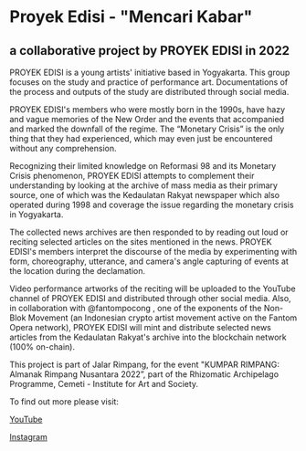 # Proyek Edisi - "Mencari Kabar"
a collaborative project by PROYEK EDISI in 2022
-
PROYEK EDISI is a young artists' initiative based in Yogyakarta. This group focuses on the study and practice of performance art. Documentations of the process and outputs of the study are distributed through social media.

PROYEK EDISI's members who were mostly born in the 1990s, have hazy and vague memories of the New Order and the events that accompanied and marked the downfall of the regime. The “Monetary Crisis” is the only thing that they had experienced, which may even just be encountered without any comprehension.

Recognizing their limited knowledge on Reformasi 98 and its Monetary Crisis phenomenon, PROYEK EDISI attempts to complement their understanding by looking at the archive of mass media as their primary source, one of which was the Kedaulatan Rakyat newspaper which also operated during 1998 and coverage the issue regarding the monetary crisis in Yogyakarta.

The collected news archives are then responded to by reading out loud or reciting selected articles on the sites mentioned in the news. PROYEK EDISI's members interpret the discourse of the media by experimenting with form, choreography, utterance, and camera's angle capturing of events at the location during the declamation.

Video performance artworks of the reciting will be uploaded to the YouTube channel of PROYEK EDISI and distributed through other social media. Also, in collaboration with @fantompocong , one of the exponents of the Non-Blok Movement (an Indonesian crypto artist movement active on the Fantom Opera network), PROYEK EDISI will mint and distribute selected news articles from the Kedaulatan Rakyat's archive into the blockchain network (100% on-chain).

This project is part of Jalar Rimpang, for the event "KUMPAR RIMPANG: Almanak Rimpang Nusantara 2022”, part of the Rhizomatic Archipelago Programme, Cemeti - Institute for Art and Society.

To find out more please visit:

[YouTube](https://www.youtube.com/channel/UCOWP5BNgrI-Gsql1p0U_w2A/featured)

[Instagram](https://www.instagram.com/proyek.edisi/)

